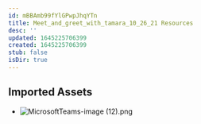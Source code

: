 ```yaml
---
id: mBBAmb99fYlGPwpJhqYTn
title: Meet_and_greet_with_tamara_10_26_21 Resources
desc: ''
updated: 1645225706399
created: 1645225706399
stub: false
isDir: true
---
```

## Imported Assets
- ![MicrosoftTeams-image (12).png](/assets/microsoftteams-image-(12)-bQn2ucbF7Mep.png)
